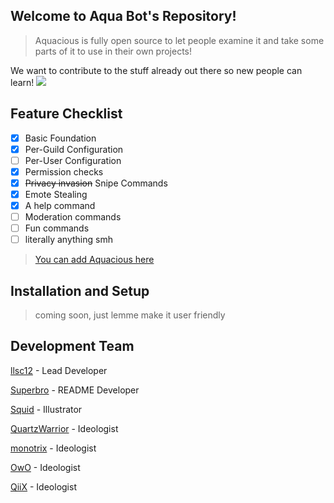 
## Welcome to Aqua Bot's Repository!

> Aquacious is fully open source to let people examine it and take some parts of it to use in their own projects!

We want to contribute to the stuff already out there so new people can learn! 
![](https://i.imgur.com/4M7IWwP.gif)
## **Feature Checklist**
- [x] Basic Foundation
- [x] Per-Guild Configuration
- [ ] Per-User Configuration
- [x] Permission checks
- [x] ~~Privacy invasion~~ Snipe Commands
- [x] Emote Stealing
- [X] A help command
- [ ] Moderation commands
- [ ] Fun commands
- [ ] literally anything smh

> [You can add Aquacious here](https://discord.com/oauth2/authorize?client_id=834501897666297918&permissions=8&scope=bot)

## Installation and Setup
> coming soon, just lemme make it user friendly
## Development Team
[llsc12](https://twitter.com/llsc121?s=21) - Lead Developer

[Superbro](https://twitter.com/suuperbro?s=11) - README Developer

[Squid](https://twitter.com/xzuida?s=21) - Illustrator

[QuartzWarrior]() - Ideologist

[monotrix](https://github.com/monotrix) - Ideologist

[OwO]() - Ideologist

[QiiX]() - Ideologist
